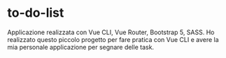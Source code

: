 # to-do-list

Applicazione realizzata con Vue CLI, Vue Router, Bootstrap 5, SASS.
Ho realizzato questo piccolo progetto per fare pratica con Vue CLI e avere la mia personale applicazione per segnare delle task.
